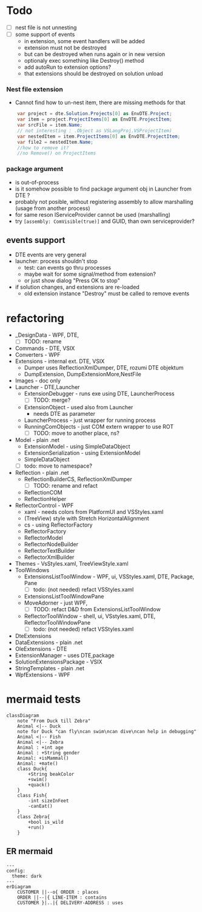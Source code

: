 ﻿# Todo
 * [ ] nest file is not unnesting
 * [ ] some support of events 
    - in extension, some event handlers will be added
    - extension must not be destroyed
    - but can be destroyed when runs again or in new version
    - optionaly exec something like Destroy() method
    - add autoRun to extension options?
    - that extensions should be destroyed on solution unload

### Nest file extension
* Cannot find how to un-nest item, there are missing methods for that
```c#
    var project = dte.Solution.Projects[0] as EnvDTE.Project;
    var item = project.ProjectItems[0] as EnvDTE.ProjectItem;
    var srcFile = item.Name;
    // not interesting : .Object as VSLangProj.VSProjectItem)
    var nestedItem = item.ProjectItems[0] as EnvDTE.ProjectItem;
    var file2 = nestedItem.Name;
    //how to remove it?
    //no Remove() on ProjectItems
```
 

 ###  package argument 
* is out-of-process 
* is it somehow possible to find package argument obj in Launcher from DTE ?
* probably not posible, without registering assembly to allow marshalling (usage from another process)
* for same reson IServiceProvider cannot be used (marshalling)
* try `[assembly: ComVisible(true)]` and GUID, than own serviceprovider?

## events support
* DTE events are very general
* launcher: process shouldn't stop
    * test: can events go thru processes
    * maybe wait for some signal/method from extension?
    * or just show dialog "Press OK to stop"
* if solution changes, and extensions are re-loaded
    * old extension instance "Destroy" must be called to remove events


# refactoring
* _DesignData - WPF, DTE, 
  * [ ] TODO: rename
* Commands - DTE, VSIX
* Converters - WPF
* Extensions - internal ext. DTE, VSIX
    * Dumper uses ReflectionXmlDumper, DTE, rozumi DTE objektum
    * DumpExtension, DumpExtensionMore,NestFile
* Images - doc only
* Launcher - DTE,Launcher
    * ExtensionDebugger - runs exe using DTE, LauncherProcess
        * [ ] TODO: merge?
    * ExtensionObject - used also from Launcher
        * needs DTE as parameter
    * LauncherProcess - just wrapper for running process
    * RunningComObjects - just COM extern wrapper to use ROT
        * [ ] TODO: move to another place, ns?
* Model - plain .net
    * ExtensionModel - using SimpleDataObject
    * ExtensionSerialization - using ExtensionModel 
    * SimpleDataObject
    * [ ] todo: move to namespace?
* Reflection - plain .net
    * ReflectionBuilderCS, ReflectionXmlDumper
        * [ ] TODO: rename and refact
    * ReflectionCOM
    * ReflectionHelper
* ReflectorControl - WPF
    * xaml - needs colors from PlatformUI and VSStyles.xaml
    * (TreeView) style with Stretch HorizontalAlignment
    * cs - using ReflectorFactory
    * ReflectorFactory
    * ReflectorModel 
    * ReflectorNodeBuilder 
    * ReflectorTextBuilder
    * ReflectorXmlBuilder
 * Themes - VsStyles.xaml, TreeViewStyle.xaml 
 * ToolWindows
    * ExtensionsListToolWindow - WPF, ui, VSStyles.xaml, DTE, Package, Pane
        * [ ] todo: (not needed) refact VSStyles.xaml
    * ExtensionsListToolWindowPane
    * MoveAdorner - just WPF, 
        * [ ] TODO: refact D&D from ExtensionsListToolWindow  
    * ReflectorToolWindow - shell, ui, VSstyles.xaml, DTE, ReflectorToolWindowPane
        * [ ] todo: (not needed) refact VSStyles.xaml
 * DteExtensions
 * DataExtensions - plain .net
 * OleExtensions - DTE
 * ExtensionManager - uses DTE,package
 * SolutionExtensionsPackage - VSIX
 * StringTemplates - plain .net
 * WpfExtensions - WPF

# mermaid tests
```mermaid
classDiagram
    note "From Duck till Zebra"
    Animal <|-- Duck
    note for Duck "can fly\ncan swim\ncan dive\ncan help in debugging"
    Animal <|-- Fish
    Animal <|-- Zebra
    Animal : +int age
    Animal : +String gender
    Animal: +isMammal()
    Animal: +mate() 
    class Duck{
        +String beakColor
        +swim()
        +quack()
    }
    class Fish{
        -int sizeInFeet
        -canEat()
    }
    class Zebra{
        +bool is_wild
        +run()
    }
```

## ER mermaid
```mermaid
---
config:
  theme: dark
---
erDiagram
    CUSTOMER ||--o{ ORDER : places
    ORDER ||--|{ LINE-ITEM : contains
    CUSTOMER }|..|{ DELIVERY-ADDRESS : uses
```
